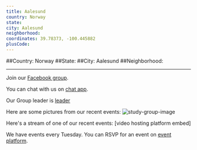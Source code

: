 ```yaml
---
title: Aalesund
country: Norway
state: 
city: Aalesund
neighborhood: 
coordinates: 39.78373, -100.445882
plusCode:
---
```


##Country: Norway
##State: 
##City: Aalesund
##Neighborhood: 
*****
Join our [Facebook group](https://www.facebook.com/groups/free.code.camp.aalesund).

You can chat with us on [chat app]().

Our Group leader is [leader]()

Here are some pictures from our recent events:
![study-group-image]()

Here's a stream of one of our recent events:
[video hosting platform embed]

We have events every Tuesday. You can RSVP for an event on [event platform]().
